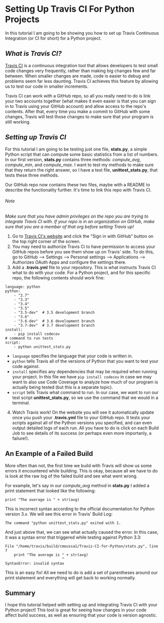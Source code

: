 # Setting Up Travis CI For Python Projects

In this tutorial I am going to be showing you how to set up Travis Continuous Integration (or CI for short) for a Python project. 

## *What is Travis CI?*

[Travis CI](https://docs.travis-ci.com/user/getting-started) is a continuous integration tool that allows developers to test small code changes very frequently, rather than making big changes few and far between. When smaller changes are made, code is easier to debug and problems seem far less daunting. Travis CI achieves this feature by allowing us to test our code in smaller increments. 

Travis CI can work with a GitHub repo, so all you really need to do is link your two accounts together (what makes it even easier is that you can sign in to Travis using your GitHub account) and allow access to the repo's contents. After that, every time you make a commit to GitHub with some changes, Travis will test those changes to make sure that your program is still working. 

## *Setting up Travis CI*

For this tutorial I am going to be testing just one file, **stats.py**, a simple Python script that can compute some basic statistics from a list of numbers. In our first version, **stats.py** contains three methods: *compute\_avg*, *compute\_min*, and *compute\_max*. I want to test my methods to make sure that they return the right answer, so I have a test file, **unittest_stats.py**, that tests these three methods. 

Our GitHub repo now contains these two files, maybe with a README to describe the functionality further. It's time to link this repo with Travis CI.

###### Note

*Make sure that you have admin privileges on the repo you are trying to integrate Travis CI with. If your repo is in an organization on GitHub, make sure that you are a member of that org before setting Travis up!*

1. Go to [Travis CI's website](https://travis-ci.com) and click the "Sign in with GitHub" button on the top right corner of the screen.
2. You may need to authorize Travis Ci to have permission to access your GitHub repos before you see them show up on Travis' side. To do this, go to GitHub --> Settings --> Personal settings --> Applications --> Authorizes OAuth Apps and configure the settings there.
3. Add a **.travis.yml** file to your repository. This is what instructs Travis CI what to do with your code. For a Python project, and for this specific repo, the following contents should work fine:

```
language: python
python:
    - "2.7"
    - "3.3"
    - "3.4"
    - "3.5" 
    - "3.5-dev"  # 3.5 development branch 
    - "3.6"
    - "3.6-dev"  # 3.6 development branch  
    - "3.7-dev"  # 3.7 development branch
install:
    - pip install codecov 
# command to run tests
script:
    - python unittest_stats.py 
```

* `language` specifies the language that your code is written in.
* `python` tells Travis all of the versions of Python that you want to test your code against.
* `install` specifies any dependencies that may be required when running your project. In this file we have `pip install codecov` in case we may want to also use Code Coverage to analyze how much of our program is actually being tested (but this is a separate topic).
* `script` tells Travis what command to run. In our case, we want to run our test script **unittest_stats.py**, so we use the command that we would in a terminal.

4. Watch Travis work! On the website you will see it automatically update once you push your **.travis.yml** file to your GitHub repo. It tests your scripts against all of the Python versions you specified, and can even output detailed logs of each run. All you have to do is click on each Build Job to see details of its success (or perhaps even more importanly, a failure!).

## An Example of a Failed Build

More often than not, the first time we build with Travis will show us some errors it encountered while building. This is okay, because all we have to do is look at the raw log of the failed build and see what went wrong. 

For example, let's say in our *compute_avg* method in **stats.py** I added a print statement that looked like the following:

`print "The average is " + str(avg)`

This is incorrect syntax according to the official documentation for Python version 3.x. We will see this error in Travis' Build Log: 

`The command "python unittest_stats.py" exited with 1.`

And just above that, we can see what actually caused the error. In this case, it was a syntax error that triggered while testing against Python 3.3:

```
File "/home/travis/build/cmoussa1/Travis-CI-for-Python/stats.py", line 7
	print "The average is " + str(avg)
                          ^
SyntaxError: invalid syntax
```

This is an easy fix! All we need to do is add a set of parentheses around our print statement and everything will get back to working normally. 

## Summary

I hope this tutorial helped with setting up and integrating Travis CI with your Python project! This tool is great for seeing how changes in your code affect build success, as well as ensuring that your code is version agnostic. 




